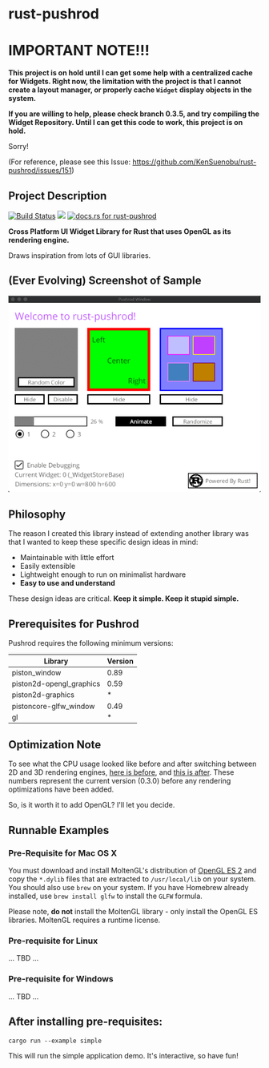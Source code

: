 # rust-pushrod

# IMPORTANT NOTE!!!

**This project is on hold until I can get some help with a centralized cache for Widgets.
Right now, the limitation with the project is that I cannot create a layout manager, or
properly cache `Widget` display objects in the system.**

**If you are willing to help, please check branch 0.3.5, and try compiling the
Widget Repository.  Until I can get this code to work, this project is on hold.**

Sorry!

(For reference, please see this Issue: https://github.com/KenSuenobu/rust-pushrod/issues/151)

## Project Description

[![Build Status](https://travis-ci.org/KenSuenobu/rust-pushrod.svg?branch=master)](https://travis-ci.org/KenSuenobu/rust-pushrod)
[![](https://img.shields.io/crates/d/rust-pushrod.svg)](https://crates.io/crates/rust-pushrod)
[![docs.rs for rust-pushrod](https://docs.rs/rust-pushrod/badge.svg)](https://docs.rs/rust-pushrod)

**Cross Platform UI Widget Library for Rust that uses OpenGL as its rendering engine.**

Draws inspiration from lots of GUI libraries.

## (Ever Evolving) Screenshot of Sample

[![](docs/sample-0.2.11.gif)](docs/sample-0.2.11.gif)

## Philosophy

The reason I created this library instead of extending another library was that
I wanted to keep these specific design ideas in mind:

- Maintainable with little effort
- Easily extensible
- Lightweight enough to run on minimalist hardware
- **Easy to use and understand**

These design ideas are critical.  **Keep it simple.  Keep it stupid simple.**

## Prerequisites for Pushrod

Pushrod requires the following minimum versions:

| Library | Version |
| ------- | ------- |
| piston_window | 0.89 |
| piston2d-opengl_graphics | 0.59 |
| piston2d-graphics | * |
| pistoncore-glfw_window | 0.49 |
| gl | * |

## Optimization Note

To see what the CPU usage looked like before and after switching between 2D and 3D rendering engines,
[here is before](docs/cpu_before.png), and [this is after](docs/cpu_after.png).  These numbers represent the
current version (0.3.0) before any rendering optimizations have been added.

So, is it worth it to add OpenGL?  I'll let you decide.

## Runnable Examples

### Pre-Requisite for Mac OS X

You must download and install MoltenGL's distribution of [OpenGL ES 2](https://moltengl.com/downloads/) 
and copy the `*.dylib` files that are extracted to `/usr/local/lib` on your system.  You should also 
use `brew` on your system.  If you have Homebrew already installed, use `brew install glfw` to 
install the `GLFW` formula.

Please note, **do not** install the MoltenGL library - only install the OpenGL ES libraries.  MoltenGL
requires a runtime license.

### Pre-requisite for Linux

... TBD ...

### Pre-requisite for Windows

... TBD ...

## After installing pre-requisites:

```
cargo run --example simple
```

This will run the simple application demo.  It's interactive, so have fun!
